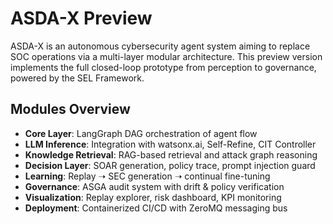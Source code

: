 # ASDA-X Preview

ASDA-X is an autonomous cybersecurity agent system aiming to replace SOC operations via a multi-layer modular architecture. This preview version implements the full closed-loop prototype from perception to governance, powered by the SEL Framework.

## Modules Overview

- **Core Layer**: LangGraph DAG orchestration of agent flow
- **LLM Inference**: Integration with watsonx.ai, Self-Refine, CIT Controller
- **Knowledge Retrieval**: RAG-based retrieval and attack graph reasoning
- **Decision Layer**: SOAR generation, policy trace, prompt injection guard
- **Learning**: Replay ➝ SEC generation ➝ continual fine-tuning
- **Governance**: ASGA audit system with drift & policy verification
- **Visualization**: Replay explorer, risk dashboard, KPI monitoring
- **Deployment**: Containerized CI/CD with ZeroMQ messaging bus
